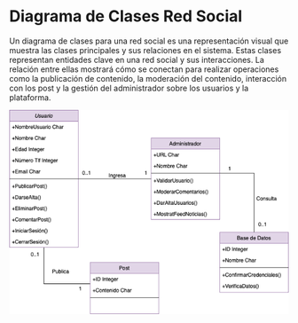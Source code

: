 # Diagrama de Clases Red Social

Un diagrama de clases para una red social es una representación visual que muestra las clases principales y sus relaciones en el sistema. Estas clases representan entidades clave en una red social y sus interacciones. La relación entre ellas mostrará cómo se conectan para realizar operaciones como la publicación de contenido, la moderación del contenido, interacción con los post y la gestión del administrador sobre los usuarios y la plataforma.

<center>

![DiagramaClases](https://github.com/nicholelouis/ETS/blob/main/Tema2/DiagramaClases/img/red_social.drawio.png?raw=true)

</center>